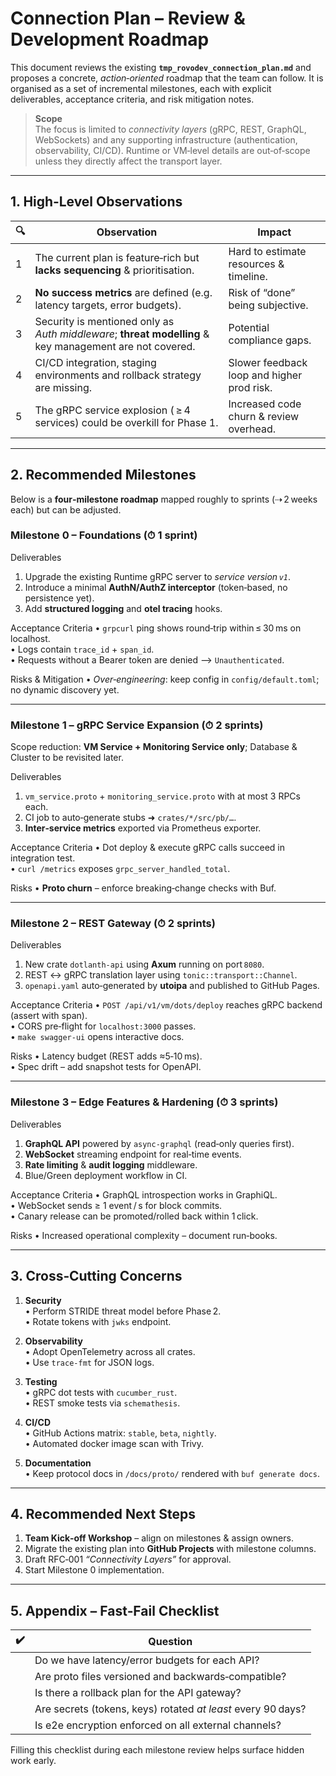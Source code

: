 # Connection Plan – Review & Development Roadmap

This document reviews the existing **`tmp_rovodev_connection_plan.md`** and proposes a concrete, _action‑oriented_ roadmap that the team can follow.  It is organised as a set of incremental milestones, each with explicit deliverables, acceptance criteria, and risk mitigation notes.

> **Scope**  
> The focus is limited to *connectivity layers* (gRPC, REST, GraphQL, WebSockets) and any supporting infrastructure (authentication, observability, CI/CD).  Runtime or VM‑level details are out‑of‑scope unless they directly affect the transport layer.

---

## 1. High‑Level Observations

| 🔍 | Observation | Impact |
|---|-------------|--------|
| 1 | The current plan is feature‑rich but **lacks sequencing** & prioritisation. | Hard to estimate resources & timeline. |
| 2 | **No success metrics** are defined (e.g. latency targets, error budgets). | Risk of “done” being subjective. |
| 3 | Security is mentioned only as *Auth middleware*; **threat modelling** & key management are not covered. | Potential compliance gaps. |
| 4 | CI/CD integration, staging environments and rollback strategy are missing. | Slower feedback loop and higher prod risk. |
| 5 | The gRPC service explosion ( ≥ 4 services) could be overkill for Phase 1. | Increased code churn & review overhead. |

---

## 2. Recommended Milestones

Below is a **four‑milestone roadmap** mapped roughly to sprints (⇢ 2 weeks each) but can be adjusted.

### Milestone 0 – Foundations  (⏱ 1 sprint)

Deliverables
1. Upgrade the existing Runtime gRPC server to *service version `v1`*.
2. Introduce a minimal **AuthN/AuthZ interceptor** (token‑based, no persistence yet).
3. Add **structured logging** and **otel tracing** hooks.

Acceptance Criteria
• `grpcurl` ping shows round‑trip within ≤ 30 ms on localhost.  
• Logs contain `trace_id` + `span_id`.  
• Requests without a Bearer token are denied ⟶ `Unauthenticated`.

Risks & Mitigation
• *Over‑engineering*: keep config in `config/default.toml`; no dynamic discovery yet.

---

### Milestone 1 – gRPC Service Expansion  (⏱ 2 sprints)

Scope reduction: **VM Service + Monitoring Service only**; Database & Cluster to be revisited later.

Deliverables
1. `vm_service.proto` + `monitoring_service.proto` with at most 3 RPCs each.  
2. CI job to auto‑generate stubs ➜ `crates/*/src/pb/…`.
3. **Inter‑service metrics** exported via Prometheus exporter.

Acceptance Criteria
• Dot deploy & execute gRPC calls succeed in integration test.  
• `curl /metrics` exposes `grpc_server_handled_total`.

Risks
• **Proto churn** – enforce breaking‑change checks with Buf.

---

### Milestone 2 – REST Gateway  (⏱ 2 sprints)

Deliverables
1. New crate `dotlanth-api` using **Axum** running on port `8080`.  
2. REST ↔ gRPC translation layer using `tonic::transport::Channel`.  
3. `openapi.yaml` auto‑generated by **utoipa** and published to GitHub Pages.

Acceptance Criteria
• `POST /api/v1/vm/dots/deploy` reaches gRPC backend (assert with span).  
• CORS pre‑flight for `localhost:3000` passes.  
• `make swagger-ui` opens interactive docs.

Risks
• Latency budget (REST adds ≈5‑10 ms).  
• Spec drift – add snapshot tests for OpenAPI.

---

### Milestone 3 – Edge Features & Hardening  (⏱ 3 sprints)

Deliverables
1. **GraphQL API** powered by `async-graphql` (read‑only queries first).  
2. **WebSocket** streaming endpoint for real‑time events.  
3. **Rate limiting** & **audit logging** middleware.  
4. Blue/Green deployment workflow in CI.

Acceptance Criteria
• GraphQL introspection works in GraphiQL.  
• WebSocket sends ≥ 1 event / s for block commits.  
• Canary release can be promoted/rolled back within 1 click.

Risks
• Increased operational complexity – document run‑books.

---

## 3. Cross‑Cutting Concerns

1. **Security**  
   • Perform STRIDE threat model before Phase 2.  
   • Rotate tokens with `jwks` endpoint.

2. **Observability**  
   • Adopt OpenTelemetry across all crates.  
   • Use `trace‑fmt` for JSON logs.

3. **Testing**  
   • gRPC dot tests with `cucumber_rust`.  
   • REST smoke tests via `schemathesis`.

4. **CI/CD**  
   • GitHub Actions matrix: `stable`, `beta`, `nightly`.  
   • Automated docker image scan with Trivy.

5. **Documentation**  
   • Keep protocol docs in `/docs/proto/` rendered with `buf generate docs`.

---

## 4. Recommended Next Steps

1. **Team Kick‑off Workshop** – align on milestones & assign owners.
2. Migrate the existing plan into **GitHub Projects** with milestone columns.
3. Draft RFC‑001 _“Connectivity Layers”_ for approval.
4. Start Milestone 0 implementation.

---

## 5. Appendix – Fast‑Fail Checklist

| ✔️ | Question |
|----|----------|
|   | Do we have latency/error budgets for each API? |
|   | Are proto files versioned and backwards‑compatible? |
|   | Is there a rollback plan for the API gateway? |
|   | Are secrets (tokens, keys) rotated *at least* every 90 days? |
|   | Is e2e encryption enforced on all external channels? |

Filling this checklist during each milestone review helps surface hidden work early.

